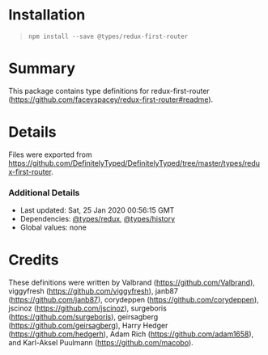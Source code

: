 # Installation
> `npm install --save @types/redux-first-router`

# Summary
This package contains type definitions for redux-first-router (https://github.com/faceyspacey/redux-first-router#readme).

# Details
Files were exported from https://github.com/DefinitelyTyped/DefinitelyTyped/tree/master/types/redux-first-router.

### Additional Details
 * Last updated: Sat, 25 Jan 2020 00:56:15 GMT
 * Dependencies: [@types/redux](https://npmjs.com/package/@types/redux), [@types/history](https://npmjs.com/package/@types/history)
 * Global values: none

# Credits
These definitions were written by Valbrand (https://github.com/Valbrand), viggyfresh (https://github.com/viggyfresh), janb87 (https://github.com/janb87), corydeppen (https://github.com/corydeppen), jscinoz (https://github.com/jscinoz), surgeboris (https://github.com/surgeboris), geirsagberg (https://github.com/geirsagberg), Harry Hedger (https://github.com/hedgerh), Adam Rich (https://github.com/adam1658), and Karl-Aksel Puulmann (https://github.com/macobo).
